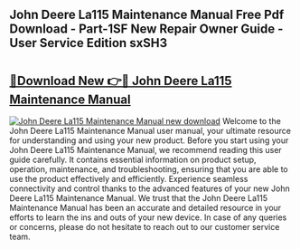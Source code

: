 ## John Deere La115 Maintenance Manual Free Pdf Download - Part-1SF New Repair Owner Guide - User Service Edition sxSH3

# <h2><a href="http://bc93184.oget.top/?id=John+Deere+La115+Maintenance+Manual">🔗Download New 👉🔴 John Deere La115 Maintenance Manual</a></h2>

[![John Deere La115 Maintenance Manual new download](https://i.imgur.com/5g1atiW.png)](http://bc93184.oget.top/?id=John+Deere+La115+Maintenance+Manual)
Welcome to the John Deere La115 Maintenance Manual user manual, your ultimate resource for understanding and using your new product. Before you start using your John Deere La115 Maintenance Manual, we recommend reading this user guide carefully. It contains essential information on product setup, operation, maintenance, and troubleshooting, ensuring that you are able to use the product effectively and efficiently. Experience seamless connectivity and control thanks to the advanced features of your new John Deere La115 Maintenance Manual. We trust that the John Deere La115 Maintenance Manual has been an accurate and detailed resource in your efforts to learn the ins and outs of your new device. In case of any queries or concerns, please do not hesitate to reach out to our customer service team.
